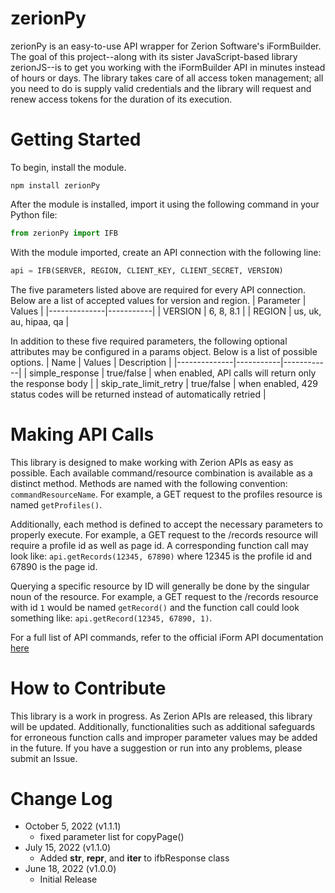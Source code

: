 # zerionPy

zerionPy is an easy-to-use API wrapper for Zerion Software's iFormBuilder. The goal of this project--along with its sister JavaScript-based library zerionJS--is to get you working with the iFormBuilder API in minutes instead of hours or days. The library takes care of all access token management; all you need to do is supply valid credentials and the library will request and renew access tokens for the duration of its execution.

# Getting Started

To begin, install the module.

```
npm install zerionPy
```

After the module is installed, import it using the following command in your Python file:

```python
from zerionPy import IFB
```

With the module imported, create an API connection with the following line:

```python
api = IFB(SERVER, REGION, CLIENT_KEY, CLIENT_SECRET, VERSION)
```

The five parameters listed above are required for every API connection. Below are a list of accepted values for version and region.
| Parameter | Values |
|--------------|-----------|
| VERSION | 6, 8, 8.1 |
| REGION | us, uk, au, hipaa, qa |

In addition to these five required parameters, the following optional attributes may be configured in a params object. Below is a list of possible options.
| Name | Values | Description |
|--------------|-----------|------------|
| simple_response | true/false | when enabled, API calls will return only the response body |
| skip_rate_limit_retry | true/false | when enabled, 429 status codes will be returned instead of automatically retried |

# Making API Calls

This library is designed to make working with Zerion APIs as easy as possible. Each available command/resource combination is available as a distinct method. Methods are named with the following convention: `commandResourceName`. For example, a GET request to the profiles resource is named `getProfiles()`.

Additionally, each method is defined to accept the necessary parameters to properly execute. For example, a GET request to the /records resource will require a profile id as well as page id. A corresponding function call may look like: `api.getRecords(12345, 67890)` where 12345 is the profile id and 67890 is the page id.

Querying a specific resource by ID will generally be done by the singular noun of the resource. For example, a GET request to the /records resource with id `1` would be named `getRecord()` and the function call could look something like: `api.getRecord(12345, 67890, 1)`.

For a full list of API commands, refer to the official iForm API documentation [here](https://iformbuilder80.docs.apiary.io/)

# How to Contribute

This library is a work in progress. As Zerion APIs are released, this library will be updated. Additionally, functionalities such as additional safeguards for erroneous function calls and improper parameter values may be added in the future. If you have a suggestion or run into any problems, please submit an Issue.

# Change Log

- October 5, 2022 (v1.1.1)
    - fixed parameter list for copyPage()
- July 15, 2022 (v1.1.0)
    - Added __str__, __repr__, and __iter__ to ifbResponse class
- June 18, 2022 (v1.0.0)
    - Initial Release